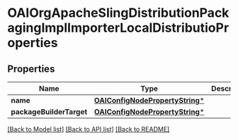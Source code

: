 # OAIOrgApacheSlingDistributionPackagingImplImporterLocalDistributioProperties

## Properties
Name | Type | Description | Notes
------------ | ------------- | ------------- | -------------
**name** | [**OAIConfigNodePropertyString***](OAIConfigNodePropertyString.md) |  | [optional] 
**packageBuilderTarget** | [**OAIConfigNodePropertyString***](OAIConfigNodePropertyString.md) |  | [optional] 

[[Back to Model list]](../README.md#documentation-for-models) [[Back to API list]](../README.md#documentation-for-api-endpoints) [[Back to README]](../README.md)


